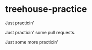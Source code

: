 # treehouse-practice

Just practicin'

Just practicin' some pull requests.

Just some more practicin'
